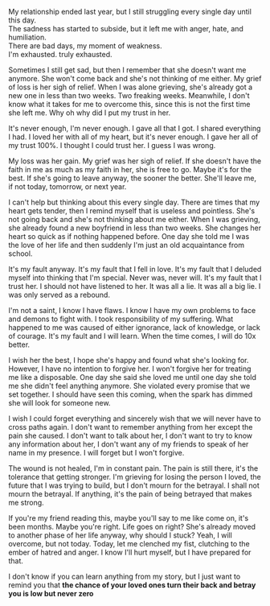 My relationship ended last year, but I still struggling every single day until this day.<br/>
The sadness has started to subside, but it left me with anger, hate, and humiliation.<br/>
There are bad days, my moment of weakness.<br/>
I'm exhausted. truly exhausted.<br/>

Sometimes I still get sad, but then I remember that she doesn't want me anymore. She won't come back and she's not thinking of me either. My grief of loss is her sigh of relief. When I was alone grieving, she's already got a new one in less than two weeks. Two freaking weeks. Meanwhile, I don't know what it takes for me to overcome this, since this is not the first time she left me. Why oh why did I put my trust in her.<br/>

It's never enough, I'm never enough. I gave all that I got. I shared everything I had. I loved her with all of my heart, but it's never enough. I gave her all of my trust 100%. I thought I could trust her. I guess I was wrong.<br/>

My loss was her gain. My grief was her sigh of relief. If she doesn't have the faith in me as much as my faith in her, she is free to go. Maybe it's for the best. If she's going to leave anyway, the sooner the better. She'll leave me, if not today, tomorrow, or next year. <br/>

I can't help but thinking about this every single day. There are times that my heart gets tender, then I remind myself that is useless and pointless. She's not going back and she's not thinking about me either. When I was grieving, she already found a new boyfriend in less than two weeks. She changes her heart so quick as if nothing happened before. One day she told me I was the love of her life and then suddenly I'm just an old acquaintance from school.<br/>

It's my fault anyway. It's my fault that I fell in love. It's my fault that I deluded myself into thinking that I'm special. Never was, never will. It's my fault that I trust her. I should not have listened to her. It was all a lie. It was all a big lie. I was only served as a rebound.<br/>

I'm not a saint, I know I have flaws. I know I have my own problems to face and demons to fight with. I took responsibility of my suffering. What happened to me was caused of either ignorance, lack of knowledge, or lack of courage. It's my fault and I will learn. When the time comes, I will do 10x better.<br/>

I wish her the best, I hope she's happy and found what she's looking for. However, I have no intention to forgive her. I won't forgive her for treating me like a disposable. One day she said she loved me until one day she told me she didn't feel anything anymore. She violated every promise that we set together. I should have seen this coming, when the spark has dimmed she will look for someone new.<br/> 

I wish I could forget everything and sincerely wish that we will never have to cross paths again. I don't want to remember anything from her except the pain she caused. I don't want to talk about her, I don't want to try to know any information about her, I don't want any of my friends to speak of her name in my presence. I will forget but I won't forgive.<br/>

The wound is not healed, I'm in constant pain. The pain is still there, it's the tolerance that getting stronger. I'm grieving for losing the person I loved, the future that I was trying to build, but I don't mourn for the betrayal. I shall not mourn the betrayal. If anything, it's the pain of being betrayed that makes me strong.<br/>

If you're my friend reading this, maybe you'll say to me like come on, it's been months. Maybe you're right. Life goes on right? She's already moved to another phase of her life anyway, why should I stuck? Yeah, I will overcome, but not today. Today, let me clenched my fist, clutching to the ember of hatred and anger. I know I'll hurt myself, but I have prepared for that.<br/>

I don't know if you can learn anything from my story, but I just want to remind you that **the chance of your loved ones turn their back and betray you is low but never zero**

